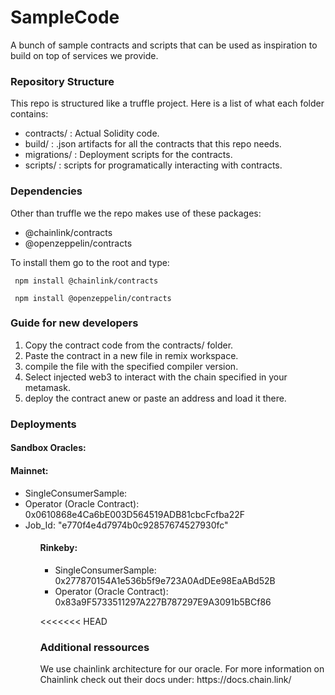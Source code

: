 # SampleCode
A bunch of sample contracts and scripts that can be used as inspiration to build on top of services we provide.

<h3>Repository Structure</h3>
This repo is structured like a truffle project. 
Here is a list of what each folder contains:
<ul>
<li>contracts/ : Actual Solidity code.</li>
<li>build/ : .json artifacts for all the contracts that this repo needs.</li>
<li>migrations/ : Deployment scripts for the contracts.</li>
<li>scripts/ : scripts for programatically interacting with contracts.</li>
</ul>

<h3>Dependencies</h3>

Other than truffle we the repo makes use of these packages:<br>
<ul>
<li>@chainlink/contracts</li>
<li>@openzeppelin/contracts</li>
</ul>
To install them go to the root and type:

<code> npm install @chainlink/contracts </code>

<code> npm install @openzeppelin/contracts </code>

<h3>Guide for new developers</h3>
<ol>
<li>Copy the contract code from the contracts/ folder.</li>
<li>Paste the contract in a new file in remix workspace.</li>
<li>compile the file with the specified compiler version.</li>
<li>Select injected web3 to interact with the chain specified in your metamask.</li>
<li>deploy the contract anew or paste an address and load it there.</li>
</ol>

<h3>Deployments</h3>
<b>
   <h4>Sandbox Oracles:<h4>
</b>
<h4>Mainnet:</h4>
<ul>
<li>SingleConsumerSample:
<li>Operator (Oracle Contract):  0x0610868e4Ca6bE003D564519ADB81cbcFcfba22F
<li>Job_Id:                      "e770f4e4d7974b0c92857674527930fc"
<ul>
<h4>Rinkeby:</h4>
<ul>
<li>SingleConsumerSample:        0x277870154A1e536b5f9e723A0AdDEe98EaABd52B</li>
<li>Operator (Oracle Contract):  0x83a9F5733511297A227B787297E9A3091b5BCf86</li>
</ul>

<<<<<<< HEAD
<h3>Additional ressources</h3>
We use chainlink architecture for our oracle. 
For more information on Chainlink check out their docs under: https://docs.chain.link/

    
